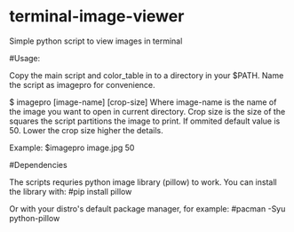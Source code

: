 # terminal-image-viewer
Simple python script to view images in terminal

#Usage:

Copy the main script and color_table in to a directory in your $PATH. Name the script as imagepro for convenience.

  $ imagepro [image-name] [crop-size]
Where image-name is the name of the image you want to open in current directory. 
Crop size is the size of the squares the script partitions the image to print. If ommited default value is 50. Lower the crop size higher the details.

Example:
  $imagepro image.jpg 50
  
#Dependencies

The scripts requries python image library (pillow) to work. You can install the library with:
  #pip install pillow
  
Or with your distro's default package manager, for example:
  #pacman -Syu python-pillow
  
 
 
 
